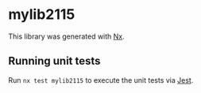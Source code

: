 # mylib2115

This library was generated with [Nx](https://nx.dev).

## Running unit tests

Run `nx test mylib2115` to execute the unit tests via [Jest](https://jestjs.io).
